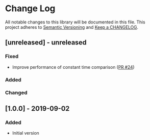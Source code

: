 # Change Log

All notable changes to this library will be documented in this file. This project adheres to [Semantic Versioning](http://semver.org/) and [Keep a CHANGELOG](http://keepachangelog.com/).

## [unreleased] - unreleased

### Fixed

- Improve performance of constant time comparison ([PR #24](https://github.com/ponylang/crypto/pull/24))

### Added


### Changed


## [1.0.0] - 2019-09-02

### Added

- Initial version

